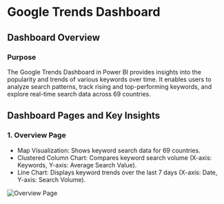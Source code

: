 # Google Trends Dashboard

## Dashboard Overview

### Purpose
The Google Trends Dashboard in Power BI provides insights into the popularity and trends of various keywords over time. It enables users to analyze search patterns, track rising and top-performing keywords, and explore real-time search data across 69 countries.

## Dashboard Pages and Key Insights

### 1. Overview Page
  - Map Visualization: Shows keyword search data for 69 countries.
  - Clustered Column Chart: Compares keyword search volume (X-axis: Keywords, Y-axis: Average Search Value).
  - Line Chart: Displays keyword trends over the last 7 days (X-axis: Date, Y-axis: Search Volume).

![Overview Page]()
